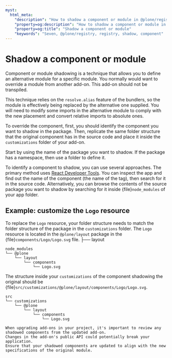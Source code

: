 ```yaml
---
myst:
  html_meta:
    "description": "How to shadow a component or module in @plone/registry"
    "property=og:description": "How to shadow a component or module in @plone/registry"
    "property=og:title": "Shadow a component or module"
    "keywords": "Seven, @plone/registry, registry, shadow, component"
---
```


# Shadow a component or module

Component or module shadowing is a technique that allows you to define an alternative module for a specific module.
You normally would want to override a module from another add-on.
This add-on should not be transpiled.

This technique relies on the `resolve.alias` feature of the bundlers, so the module is effectively being replaced by the alternative one supplied.
You will need to modify some imports in the alternative module to comply with the new placement and convert relative imports to absolute ones.

To override the component, first, you should identify the component you want to shadow in the package.
Then, replicate the same folder structure that the original component has in the source code and place it inside the `customizations` folder of your add-on.

Start by using the name of the package you want to shadow.
If the package has a namespace, then use a folder to define it.

To identify a component to shadow, you can use several approaches.
The primary method uses [React Developer Tools](https://chromewebstore.google.com/detail/react-developer-tools/fmkadmapgofadopljbjfkapdkoienihi).
You can inspect the app and find out the name of the component (the name
of the tag), then search for it in the source code.
Alternatively, you can browse the contents of the source package you want to shadow by searching for it inside {file}`node_modules` of your app folder.


## Example: customize the `Logo` resource

To replace the `Logo` resource, your folder structure needs to match the folder structure of the package in the `customizations` folder.
The `Logo` resource is located in the `@plone/layout` package in the {file}`components/Logo/Logo.svg` file.
├── layout

```text
node_modules
└── @plone
    └── layout
        └── components
            └── Logo.svg
```

The structure inside your `customizations` of the component shadowing the original should be {file}`src/customizations/@plone/layout/components/Logo/Logo.svg`.

```text
src
└── customizations
    └── @plone
        └── layout
            └── components
                └── Logo.svg
```

```{warning}
When upgrading add-ons in your project, it's important to review any shadowed components from the updated add-on.
Changes in the add-on's public API could potentially break your application.
Ensure that your shadowed components are updated to align with the new specifications of the original module.
```
